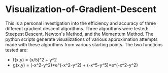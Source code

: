 # Visualization-of-Gradient-Descent

This is a personal investigation into the efficiency and accuracy of three different gradient descent algorithms. Three algorithms were tested: Steepest Descent, Newton's Method, and the Momentum Method. The python scripts generate visualizations of various approximation attempts made with these algorithms from various starting points. The two functions tested are:
- f(x,y) = (x/5)^2 + y^2
- g(x,y) = (-x^2-y^2)*e^(-x^2-y^2) + (-x^5-y^5)*e^(-x^2-y^2) 
